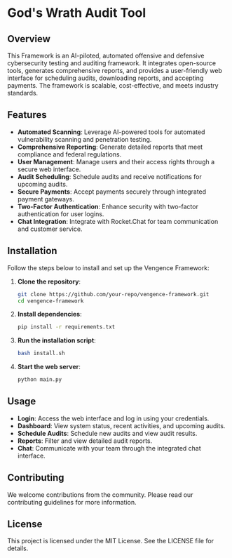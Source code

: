 # God's Wrath Audit Tool

## Overview
This Framework is an AI-piloted, automated offensive and defensive cybersecurity testing and auditing framework. It integrates open-source tools, generates comprehensive reports, and provides a user-friendly web interface for scheduling audits, downloading reports, and accepting payments. The framework is scalable, cost-effective, and meets industry standards.

## Features
- **Automated Scanning**: Leverage AI-powered tools for automated vulnerability scanning and penetration testing.
- **Comprehensive Reporting**: Generate detailed reports that meet compliance and federal regulations.
- **User Management**: Manage users and their access rights through a secure web interface.
- **Audit Scheduling**: Schedule audits and receive notifications for upcoming audits.
- **Secure Payments**: Accept payments securely through integrated payment gateways.
- **Two-Factor Authentication**: Enhance security with two-factor authentication for user logins.
- **Chat Integration**: Integrate with Rocket.Chat for team communication and customer service.

## Installation
Follow the steps below to install and set up the Vengence Framework:

1. **Clone the repository**:
    ```bash
    git clone https://github.com/your-repo/vengence-framework.git
    cd vengence-framework
    ```

2. **Install dependencies**:
    ```bash
    pip install -r requirements.txt
    ```

3. **Run the installation script**:
    ```bash
    bash install.sh
    ```

4. **Start the web server**:
    ```bash
    python main.py
    ```

## Usage
- **Login**: Access the web interface and log in using your credentials.
- **Dashboard**: View system status, recent activities, and upcoming audits.
- **Schedule Audits**: Schedule new audits and view audit results.
- **Reports**: Filter and view detailed audit reports.
- **Chat**: Communicate with your team through the integrated chat interface.

## Contributing
We welcome contributions from the community. Please read our contributing guidelines for more information.

## License
This project is licensed under the MIT License. See the LICENSE file for details.
